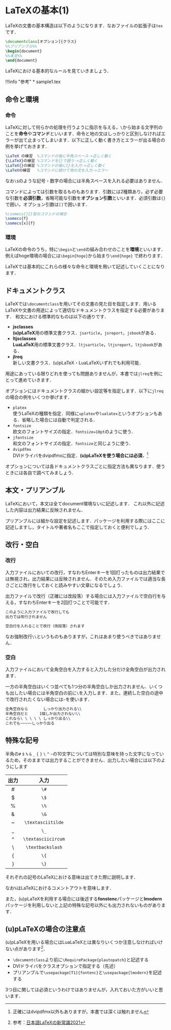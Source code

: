# LaTeXの基本(1)
LaTeXの文書の基本構造は以下のようになります．なおファイルの拡張子は`tex`です．
```latex
\documentclass[オプション]{クラス}
%%プリアンブル%%
\begin{document}
%%本文%%
\end{document}
```
LaTeXにおける基本的なルールを見ていきましょう．

!!!info "参考"
    * sample1.tex

## 命令と環境
### 命令
LaTeXに対して何らかの処理を行うように指示を与える，`\`から始まる文字列のことを**命令**や**コマンド**といいます．命令と地の文はしっかりと区別しなければエラーが出て止まってしまいます．以下に正しく動く書き方とエラーが出る場合の例を挙げておきます．
```latex
\LaTeX の練習	%コマンドの後に半角スペース->正しく動く
{\LaTeX}の練習	%コマンドを{}で囲う->正しく動く
\LaTeX{}の練習	%コマンドの後に{}を入力->正しく動く
\LaTeXの練習	%コマンドに続けて地の文を入力->エラー
```
なお`\$`のような記号・数字の場合には半角スペースを入れる必要はありません．

コマンドによっては引数を取るものもあります．引数には2種類あり，必ず必要な引数を**必須引数**，省略可能な引数を**オプション引数**といいます．必須引数は`{}`で囲い，オプション引数は`[]`で囲います．
```latex
%\somecs[]{}型のコマンドの場合
\somecs{f}
\somecs[x]{f}
```
### 環境
LaTeXの命令のうち，特に`\begin`と`\end`の組み合わせのことを**環境**といいます．例えばhoge環境の場合には`\begin{hoge}`から始まり`\end{hoge}` で終わります．

LaTeXでは基本的にこれらの様々な命令と環境を用いて記述していくことになります．

## ドキュメントクラス

LaTeXでは`\documentclass`を用いてその文書の見た目を指定します．用いるLaTeXや文書の用途によって適切なドキュメントクラスを指定する必要があります．
和文における標準的なものは以下の通りです．

* **jsclasses**  
  **(u)pLaTeX**用の標準文書クラス．`jsarticle`，`jsreport`，`jsbook`がある．
* **ltjsclasses**  
  **LuaLaTeX**用の標準文書クラス．`ltjsarticle`，`ltjsreport`，`ltjsbook`がある．
* **jlreq**  
  新しい文書クラス．(u)pLaTeX・LuaLaTeXいずれでも利用可能．

用途にあっている限りどれを使っても問題ありませんが，本書では`jlreq`を例にとって進めていきます．

オプションにはドキュメントクラスの細かい設定等を指定します．以下に`jlreq`の場合の例をいくつか挙げます．

* `platex`  
  使うLaTeXの種類を指定．同様に`uplatex`や`lualatex`というオプションもある．省略した場合には自動で判定される．
* `fontsize`  
  欧文のフォントサイズの指定．`fontsize=10pt`のように使う．
* `jfontsize`  
  和文のフォントサイズの指定．`fontsize`と同じように使う．
* `dvipdfmx`  
  DVIドライバをdvipdfmxに指定．**(u)pLaTeXを使う場合には必須．**[^1]

オプションについては各ドキュメントクラスごとに指定方法も異なります．使うときには各自で調べてみましょう．

## 本文・プリアンブル

LaTeXにおいて，本文は全てdocument環境ないに記述します．
これ以外に記述した内容は出力結果に反映されません．

プリアンブルには細かな設定を記述します．パッケージを利用する際にはここに記述しますし，タイトルや著者名もここで指定しておくと便利でしょう．

## 改行・空白

### 改行

入力ファイルにおいての改行，すなわちEnterキーを1回打ったものは出力結果では無視され，出力結果には反映されません．そのため入力ファイルでは適当な長さごとに改行をしておくと読みやすい文章になるでしょう．

出力ファイルで改行（正確には改段落）する場合には入力ファイルで空白行を与える，すなわちEnterキーを2回打つことで可能です．

```latex
このように入力ファイルで改行しても
出力では改行されません

空白行を入れることで改行（改段落）されます
```

なお強制改行`\\`というものもありますが，これはあまり使うべきではありません．

### 空白

入力ファイルにおいて全角空白を入力すると入力した分だけ全角空白が出力されます．

一方の半角空白はいくつ並べても1つ分の半角空白しか出力されません．いくつも出したい場合には半角空白の前に`\`を入力します．また，連続した空白の途中で改行されたくない場合には`~`を使います．

```latex
全角空白なら　　　　しっかり出力される\\
半角空白だと     1個しか出力されない\\
これなら\ \ \ \ \ しっかり出る\\
これでも~~~~~しっかり出る
```

## 特殊な記号

半角の`#` `$` `%` `&` `_` `{` `}` `\` `^` `~`の10文字については特別な意味を持った文字になっているため，そのままでは出力することができません．出力したい場合には以下のようにします

| 出力 |        入力        |
| :--: | :----------------: |
|  #   |        `\#`        |
|  $   |        `\$`        |
|  %   |        `\%`        |
|  &   |        `\&`        |
|  ~   | `\textasciitilde`  |
|  _   |        `\_`        |
|  ^   | `\textasciicircum` |
|  \   |  `\textbackslash`  |
|  {   |        `\{`        |
|  }   |        `\}`        |

それぞれの記号のLaTeXにおける意味は出てきた際に説明します．

なお`%`はLaTeXにおけるコメントアウトを意味します．

また，(u)pLaTeXを利用する場合には後述する**fonstenc**パッケージと**lmodern**パッケージを利用しないと上記の特殊な記号以外にも出力されないものがあります．

## (u)pLaTeXの場合の注意点

(u)pLaTeXを用いる場合にはLuaLaTeXとは異なりいくつか注意しなければいけない点があります[^2]．

* `\documentclass`より前に`\RequirePackage{plautopatch}`と記述する
* DVIドライバをクラスオプションで指定する（先述）
* プリアンブルで`\usepackage[T1]{fontenc}`と`\usepackage{lmodern}`を記述する

3つ目に関しては必須というわけではありませんが，入れておいた方がいいと思います．

[^1]: 正確にはdvipdfmx以外もありますが，本書では深くは触れません
[^2]: 参考：[日本語LaTeXの新常識2021](https://qiita.com/wtsnjp/items/76557b1598445a1fc9da)